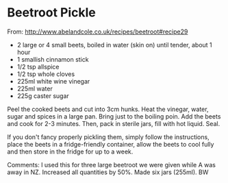 # Beetroot Pickle
From: http://www.abelandcole.co.uk/recipes/beetroot#recipe29

* 2 large or 4 small beets, boiled in water (skin on) until tender, about 1 hour
* 1 smallish cinnamon stick
* 1/2 tsp allspice
* 1/2 tsp whole cloves
* 225ml white wine vinegar
* 225ml water
* 225g caster sugar

Peel the cooked beets and cut into 3cm hunks. Heat the vinegar, water, sugar and spices in a large pan. Bring just to the boiling poin. Add the beets and cook for 2-3 minutes. Then, pack in sterile jars, fill with hot liquid. Seal. 

If you don't fancy properly pickling them, simply follow the instructions, place the beets in a fridge-friendly container, allow the beets to cool fully and then store in the fridge for up to a week.

Comments: I used this for three large beetroot we were given while A was away in NZ. Increased all quantities by 50%.  Made six jars (255ml).  BW 


